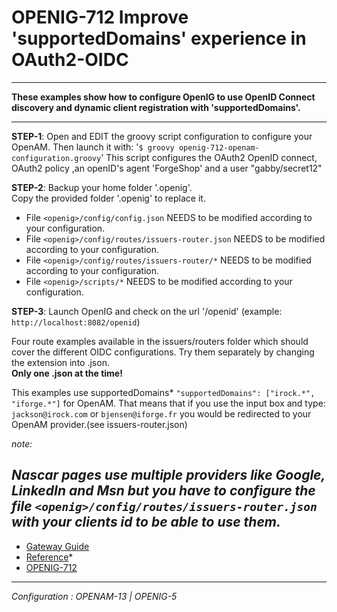 OPENIG-712 Improve 'supportedDomains' experience in OAuth2-OIDC
======
----------

**These examples show how to configure OpenIG to use OpenID Connect discovery and dynamic client registration with 'supportedDomains'.**

----------

**STEP-1**: Open and EDIT the groovy script configuration to configure your OpenAM. Then launch it with:
        '`$ groovy openig-712-openam-configuration.groovy`'
        This script configures the OAuth2 OpenID connect, OAuth2 policy ,an openID's agent 'ForgeShop' and
        a user "gabby/secret12"
  
**STEP-2**: Backup your home folder '.openig'. <br>
            Copy the provided folder '.openig' to replace it.
        
 - File `<openig>/config/config.json`                          NEEDS to be modified according to your configuration.
 - File `<openig>/config/routes/issuers-router.json`           NEEDS to be modified according to your configuration.
 - File `<openig>/config/routes/issuers-router/*`              NEEDS to be modified according to your configuration.
 - File `<openig>/scripts/*`                                   NEEDS to be modified according to your configuration.

**STEP-3**: Launch OpenIG and check on the url '<openig-url>/openid' 
(example: `http://localhost:8082/openid`)

Four route examples available in the issuers/routers folder which should cover the different OIDC configurations.
Try them separately by changing the extension into .json. 
<br>
**Only one .json at the time!**
  
This examples use supportedDomains* `"supportedDomains": ["irock.*", "iforge.*"]` for OpenAM.
That means that if you use the input box and type: `jackson@irock.com` or `bjensen@iforge.fr` you would be redirected to your OpenAM provider.(see issuers-router.json)

_note:_ 

*Nascar pages use multiple providers like Google, LinkedIn and Msn but you have to configure the file `<openig>/config/routes/issuers-router.json` with your clients id to be able to use them.*
----------
* [Gateway Guide](http://openig.forgerock.org/doc/bootstrap/gateway-guide/index.html#chap-oauth2-client)
* [Reference](http://openig.forgerock.org/doc/bootstrap/reference/index.html#Issuer)*
* [OPENIG-712](https://bugster.forgerock.org/jira/browse/OPENIG-712)

----------

*Configuration : OPENAM-13 | OPENIG-5*
